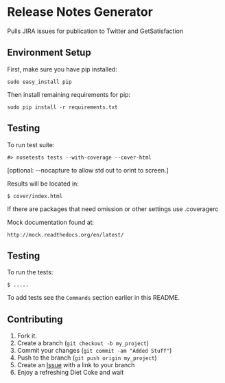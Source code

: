 Release Notes Generator
===============

Pulls JIRA issues for publication to Twitter and GetSatisfaction

Environment Setup
-----------------

First, make sure you have pip installed:

	sudo easy_install pip

Then install remaining requirements for pip:

	sudo pip install -r requirements.txt

Testing
-------

To run test suite:

    #> nosetests tests --with-coverage --cover-html

 [optional: --nocapture to allow std out to orint to screen.]

Results will be located in:

	$ cover/index.html

If there are packages that need omission or other settings use .coveragerc

Mock documentation found at:

	http://mock.readthedocs.org/en/latest/

Testing
-------

To run the tests:

    $ .....

To add tests see the `Commands` section earlier in this
README.


Contributing
------------

1. Fork it.
2. Create a branch (`git checkout -b my_project`)
3. Commit your changes (`git commit -am "Added Stuff"`)
4. Push to the branch (`git push origin my_project`)
5. Create an [Issue][1] with a link to your branch
6. Enjoy a refreshing Diet Coke and wait


[r2h]: http://github.com/socialize
[r2hc]: http://github.com/
[1]: http://github.com/socialize/issues


